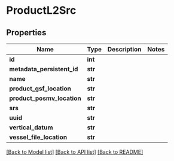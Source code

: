 # ProductL2Src

## Properties
Name | Type | Description | Notes
------------ | ------------- | ------------- | -------------
**id** | **int** |  | 
**metadata_persistent_id** | **str** |  | 
**name** | **str** |  | 
**product_gsf_location** | **str** |  | 
**product_posmv_location** | **str** |  | 
**srs** | **str** |  | 
**uuid** | **str** |  | 
**vertical_datum** | **str** |  | 
**vessel_file_location** | **str** |  | 

[[Back to Model list]](../README.md#documentation-for-models) [[Back to API list]](../README.md#documentation-for-api-endpoints) [[Back to README]](../README.md)


